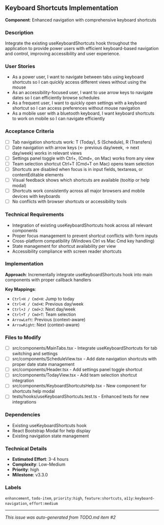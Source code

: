## Keyboard Shortcuts Implementation

**Component**: Enhanced navigation with comprehensive keyboard shortcuts

### Description
Integrate the existing useKeyboardShortcuts hook throughout the application to provide power users with efficient keyboard-based navigation and control, improving accessibility and user experience.

### User Stories
- As a power user, I want to navigate between tabs using keyboard shortcuts so I can quickly access different views without using the mouse
- As an accessibility-focused user, I want to use arrow keys to navigate dates so I can efficiently browse schedules
- As a frequent user, I want to quickly open settings with a keyboard shortcut so I can access preferences without mouse navigation
- As a mobile user with a bluetooth keyboard, I want keyboard shortcuts to work on mobile so I can navigate efficiently

### Acceptance Criteria
- [ ] Tab navigation shortcuts work: T (Today), S (Schedule), R (Transfers)
- [ ] Date navigation with arrow keys (← previous day/week, → next day/week) works in relevant views
- [ ] Settings panel toggle with Ctrl+, (Cmd+, on Mac) works from any view
- [ ] Team selection shortcut Ctrl+T (Cmd+T on Mac) opens team selection
- [ ] Shortcuts are disabled when focus is in input fields, textareas, or contentEditable elements
- [ ] Visual feedback shows which shortcuts are available (tooltip or help modal)
- [ ] Shortcuts work consistently across all major browsers and mobile devices with keyboards
- [ ] No conflicts with browser shortcuts or accessibility tools

### Technical Requirements
- Integration of existing useKeyboardShortcuts hook across all relevant components
- Proper focus management to prevent shortcut conflicts with form inputs
- Cross-platform compatibility (Windows Ctrl vs Mac Cmd key handling)
- State management for shortcut availability per view
- Accessibility compliance with screen reader shortcuts

### Implementation
**Approach**: Incrementally integrate useKeyboardShortcuts hook into main components with proper callback handlers

**Key Mappings**:
- `Ctrl+H / Cmd+H`: Jump to today
- `Ctrl+K / Cmd+K`: Previous day/week
- `Ctrl+J / Cmd+J`: Next day/week
- `Ctrl+T / Cmd+T`: Team selection
- `ArrowLeft`: Previous (context-aware)
- `ArrowRight`: Next (context-aware)

### Files to Modify
- [ ] src/components/MainTabs.tsx - Integrate useKeyboardShortcuts for tab switching and settings
- [ ] src/components/ScheduleView.tsx - Add date navigation shortcuts with proper date state management
- [ ] src/components/Header.tsx - Add settings panel toggle shortcut
- [ ] src/components/TodayView.tsx - Add team selection shortcut integration
- [ ] src/components/KeyboardShortcutsHelp.tsx - New component for shortcuts help modal
- [ ] tests/hooks/useKeyboardShortcuts.test.ts - Enhanced tests for new integrations

### Dependencies
- Existing useKeyboardShortcuts hook
- React Bootstrap Modal for help display
- Existing navigation state management

### Technical Details
- **Estimated Effort**: 3-4 hours
- **Complexity**: Low-Medium
- **Priority**: high
- **Milestone**: v3.3.0

### Labels
`enhancement`, `todo-item`, `priority:high`, `feature:shortcuts`, `a11y:keyboard-navigation`, `effort:medium`

---
*This issue was auto-generated from TODO.md item #2*
